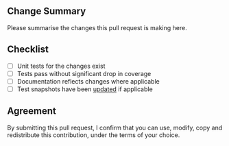 ## Change Summary

Please summarise the changes this pull request is making here.

## Checklist

- [ ] Unit tests for the changes exist
- [ ] Tests pass without significant drop in coverage
- [ ] Documentation reflects changes where applicable
- [ ] Test snapshots have been [updated](https://prisma-client-py.readthedocs.io/en/latest/contributing/contributing/#snapshot-tests) if applicable

## Agreement

By submitting this pull request, I confirm that you can use, modify, copy and redistribute this contribution, under the terms of your choice.
